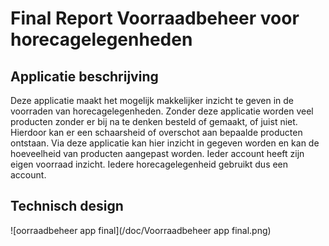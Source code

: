 # Final Report Voorraadbeheer voor horecagelegenheden

## Applicatie beschrijving
Deze applicatie maakt het mogelijk makkelijker inzicht te geven in de voorraden van horecagelegenheden. Zonder deze applicatie worden veel producten zonder er bij na te denken besteld of gemaakt, of juist niet. Hierdoor kan er een schaarsheid of overschot aan bepaalde producten ontstaan. Via deze applicatie kan hier inzicht in gegeven worden en kan de hoeveelheid van producten aangepast worden. Ieder account heeft zijn eigen voorraad inzicht. Iedere horecagelegenheid gebruikt dus een account.

## Technisch design
![oorraadbeheer app final](/doc/Voorraadbeheer app final.png)

